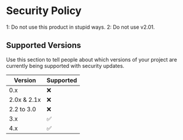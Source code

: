 # Security Policy

1: Do not use this product in stupid ways.
2: Do not use v2.01.

## Supported Versions

Use this section to tell people about which versions of your project are
currently being supported with security updates.

| Version |       Supported       |
| -----------| ------------------ |
| 0.x        | :x:                |
| 2.0x & 2.1x| :x:                |
| 2.2 to 3.0 | :x:                |
| 3.x        | :white_check_mark: |
| 4.x        | :white_check_mark: |
